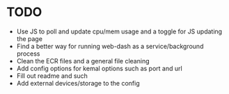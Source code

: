 # TODO

* Use JS to poll and update cpu/mem usage and a toggle for JS updating the page
* Find a better way for running web-dash as a service/background process
* Clean the ECR files and a general file cleaning
* Add config options for kemal options such as port and url
* Fill out readme and such
* Add external devices/storage to the config
